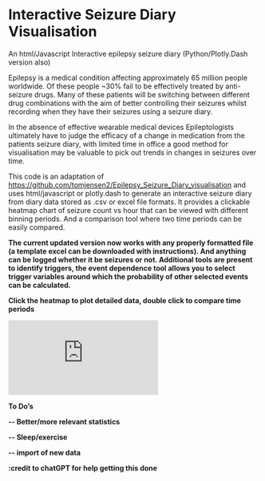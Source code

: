 # Interactive Seizure Diary Visualisation
An html/Javascript Interactive epilepsy seizure diary (Python/Plotly.Dash version also)

Epilepsy is a medical condition affecting approximately 65 million people worldwide.  Of these people ~30% fail to be effectively treated by anti-seizure drugs.  Many of these patients will be switching between different drug combinations with the aim of better controlling their seizures whilst recording when they have their seizures using a seizure diary.

In the absence of effective wearable medical devices Epileptologists ultimately have to judge the efficacy of a change in medication from the patients seizure diary, with limited time in office a good method for visualisation may be valuable to pick out trends in changes in seizures over time. 

This code is an adaptation of https://github.com/tomjensen2/Epilepsy_Seizure_Diary_visualisation and uses html/javascript or plotly.dash to generate an interactive seizure diary from diary data stored as .csv or excel file formats.  It provides a clickable heatmap chart of seizure count vs hour that can be viewed with different binning periods.  And a comparison tool where two time periods can be easily compared.

<strong>The current updated version now works with any properly formatted file (a template excel can be downloaded with instructions).  And anything can be logged whether it be seizures or not. Additional tools are present to identify triggers, the event dependence tool allows you to select trigger variables around which the probability of other selected events can be calculated.

<strong>Click the heatmap to plot detailed data, double click to compare time periods</strong>

![image](https://github.com/user-attachments/files/19132181/Epilepsy.Seizure.Diary.Dashboard.pdf)

To Do’s

-- Better/more relevant statistics

-- Sleep/exercise

-- import of new data

:credit to chatGPT for help getting this done 
